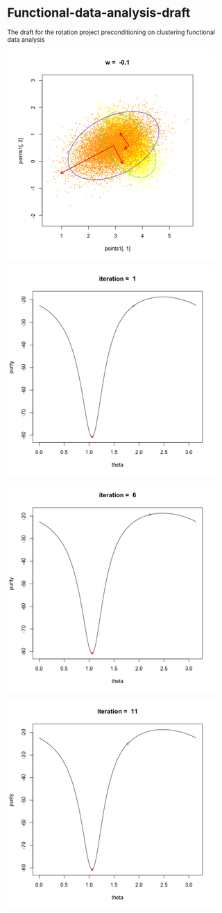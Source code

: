 # Functional-data-analysis-draft


The draft for the rotation project preconditioning on clustering functional data  analysis


![image](https://github.com/sakuramomo1005/Functional-data-analysis-draft/blob/master/1.gif)



![image](https://github.com/sakuramomo1005/Functional-data-analysis-draft/blob/master/2.gif)


![image](https://github.com/sakuramomo1005/Functional-data-analysis-draft/blob/master/3.gif)


![image](https://github.com/sakuramomo1005/Functional-data-analysis-draft/blob/master/4.gif)

